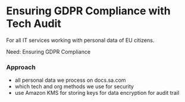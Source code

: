 # Ensuring GDPR Compliance with Tech Audit

For all IT services working with personal data of EU citizens.

Need: Ensuring GDPR Compliance

### Approach

* all personal data we process on docs.sa.com
* which tech and org methods we use for security
* use Amazon KMS for storing keys for data encryption for audit trail



